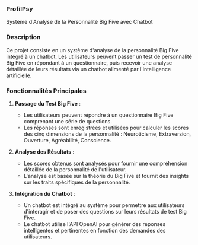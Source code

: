 

### ProfilPsy
Système d'Analyse de la Personnalité Big Five avec Chatbot

### Description
Ce projet consiste en un système d'analyse de la personnalité Big Five intégré à un chatbot. Les utilisateurs peuvent passer un test de personnalité Big Five en répondant à un questionnaire, puis recevoir une analyse détaillée de leurs résultats via un chatbot alimenté par l'intelligence artificielle.

### Fonctionnalités Principales
1. **Passage du Test Big Five** :
   - Les utilisateurs peuvent répondre à un questionnaire Big Five comprenant une série de questions.
   - Les réponses sont enregistrées et utilisées pour calculer les scores des cinq dimensions de la personnalité : Neuroticisme, Extraversion, Ouverture, Agréabilité, Conscience.

2. **Analyse des Résultats** :
   - Les scores obtenus sont analysés pour fournir une compréhension détaillée de la personnalité de l'utilisateur.
   - L'analyse est basée sur la théorie du Big Five et fournit des insights sur les traits spécifiques de la personnalité.

3. **Intégration du Chatbot** :
   - Un chatbot est intégré au système pour permettre aux utilisateurs d'interagir et de poser des questions sur leurs résultats de test Big Five.
   - Le chatbot utilise l'API OpenAI pour générer des réponses intelligentes et pertinentes en fonction des demandes des utilisateurs.



